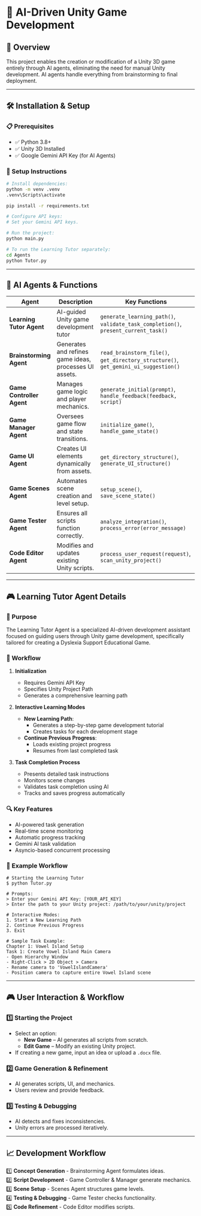 # 🚀 AI-Driven Unity Game Development

## 📌 Overview
This project enables the creation or modification of a Unity 3D game entirely through AI agents, eliminating the need for manual Unity development. AI agents handle everything from brainstorming to final deployment.

---

## 🛠 Installation & Setup

### 📋 Prerequisites
- ✅ Python 3.8+
- ✅ Unity 3D Installed
- ✅ Google Gemini API Key (for AI Agents)

### 📂 Setup Instructions

```sh
# Install dependencies:
python -m venv .venv
.venv\Scripts\activate

pip install -r requirements.txt

# Configure API keys:
# Set your Gemini API keys.

# Run the project:
python main.py

# To run the Learning Tutor separately:
cd Agents
python Tutor.py
```

---

## 🤖 AI Agents & Functions

| Agent | Description | Key Functions |
|--------|---------------------------|------------------------------|
| **Learning Tutor Agent** | AI-guided Unity game development tutor | `generate_learning_path()`, `validate_task_completion()`, `present_current_task()` |
| **Brainstorming Agent** | Generates and refines game ideas, processes UI assets. | `read_brainstorm_file()`, `get_directory_structure()`, `get_gemini_ui_suggestion()` |
| **Game Controller Agent** | Manages game logic and player mechanics. | `generate_initial(prompt)`, `handle_feedback(feedback, script)` |
| **Game Manager Agent** | Oversees game flow and state transitions. | `initialize_game()`, `handle_game_state()` |
| **Game UI Agent** | Creates UI elements dynamically from assets. | `get_directory_structure()`, `generate_UI_structure()` |
| **Game Scenes Agent** | Automates scene creation and level setup. | `setup_scene()`, `save_scene_state()` |
| **Game Tester Agent** | Ensures all scripts function correctly. | `analyze_integration()`, `process_error(error_message)` |
| **Code Editor Agent** | Modifies and updates existing Unity scripts. | `process_user_request(request)`, `scan_unity_project()` |

---

## 🎮 Learning Tutor Agent Details

### 📌 Purpose
The Learning Tutor Agent is a specialized AI-driven development assistant focused on guiding users through Unity game development, specifically tailored for creating a Dyslexia Support Educational Game.

### 🚀 Workflow
1. **Initialization**
   - Requires Gemini API Key
   - Specifies Unity Project Path
   - Generates a comprehensive learning path

2. **Interactive Learning Modes**
   - **New Learning Path**: 
     - Generates a step-by-step game development tutorial
     - Creates tasks for each development stage
   - **Continue Previous Progress**: 
     - Loads existing project progress
     - Resumes from last completed task

3. **Task Completion Process**
   - Presents detailed task instructions
   - Monitors scene changes
   - Validates task completion using AI
   - Tracks and saves progress automatically

### 🔍 Key Features
- AI-powered task generation
- Real-time scene monitoring
- Automatic progress tracking
- Gemini AI task validation
- Asyncio-based concurrent processing

### 🎯 Example Workflow
```
# Starting the Learning Tutor
$ python Tutor.py

# Prompts:
> Enter your Gemini API Key: [YOUR_API_KEY]
> Enter the path to your Unity project: /path/to/your/unity/project

# Interactive Modes:
1. Start a New Learning Path
2. Continue Previous Progress
3. Exit

# Sample Task Example:
Chapter 1: Vowel Island Setup
Task 1: Create Vowel Island Main Camera
- Open Hierarchy Window
- Right-Click > 2D Object > Camera
- Rename camera to 'VowelIslandCamera'
- Position camera to capture entire Vowel Island scene
```

---

## 🎮 User Interaction & Workflow

### 1️⃣ Starting the Project
- Select an option:
  - **New Game** – AI generates all scripts from scratch.
  - **Edit Game** – Modify an existing Unity project.
- If creating a new game, input an idea or upload a `.docx` file.

### 2️⃣ Game Generation & Refinement
- AI generates scripts, UI, and mechanics.
- Users review and provide feedback.

### 3️⃣ Testing & Debugging
- AI detects and fixes inconsistencies.
- Unity errors are processed iteratively.



---

## 📈 Development Workflow

1️⃣ **Concept Generation** - Brainstorming Agent formulates ideas.  
2️⃣ **Script Development** - Game Controller & Manager generate mechanics.  
3️⃣ **Scene Setup** - Scenes Agent structures game levels.  
4️⃣ **Testing & Debugging** - Game Tester checks functionality.  
5️⃣ **Code Refinement** - Code Editor modifies scripts. 